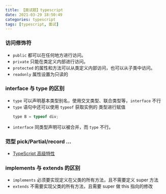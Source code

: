 ```yaml
---
title: 【面试题】typescript
date: 2021-03-29 18:50:49
categories: typescript
tags: [typescript, 面试]
---
```


### 访问修饰符

- `public` 都可以在任何地方进行访问。
- `private` 只能在类定义内部进行访问。
- `protected` 的属性和方法可以从类定义内部访问，也可以从子类中访问。
- `readonly` 属性设置为只读的

### interface 与 type 的区别

- `type` 可以声明基本类型别名，使用交叉类型、联合类型等，`interface` 不行
- `type` 语句中还可以使用 `typeof` 获取实例的 类型进行赋值
  ```js
  type B = typeof div;
  ```
- `interface` 同类型声明可以被合并，而 `type` 不行。

### 范型 pick/Partial/record ...

- [TypeScript 高级特性](https://mp.weixin.qq.com/s/VWggn-5JdbJon6ZzxHPqHw)


### implements 与 extends 的区别
- `implements` 必须要实现定义在父类的所有方法，且不需要定义 super 方法
- `extends` 不需要实现父类的所有方法，且需要 super 做 this 指向的修改

